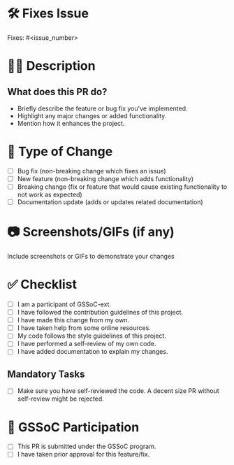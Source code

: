 # 🛠️ Fixes Issue
Fixes: #<issue_number>

# 👨‍💻 Description

## What does this PR do?

<!-- Please include a summary of the change and which issue is fixed. Please also include relevant motivation and context. List any dependencies that are required for this change. -->

- Briefly describe the feature or bug fix you've implemented.
- Highlight any major changes or added functionality.
- Mention how it enhances the project.

# 📄 Type of Change
- [ ] Bug fix (non-breaking change which fixes an issue)
- [ ] New feature (non-breaking change which adds functionality)
- [ ] Breaking change (fix or feature that would cause existing functionality to not work as expected)
- [ ] Documentation update (adds or updates related documentation)

# 📷 Screenshots/GIFs (if any)
Include screenshots or GIFs to demonstrate your changes

# ✅ Checklist
- [ ] I am a participant of GSSoC-ext.
- [ ] I have followed the contribution guidelines of this project.
- [ ] I have made this change from my own.
- [ ] I have taken help from some online resources.
- [ ] My code follows the style guidelines of this project.
- [ ] I have performed a self-review of my own code.
- [ ] I have added documentation to explain my changes.

## Mandatory Tasks

- [ ] Make sure you have self-reviewed the code. A decent size PR without self-review might be rejected.


# 🤝 GSSoC Participation
- [ ] This PR is submitted under the GSSoC program.
- [ ] I have taken prior approval for this feature/fix.
